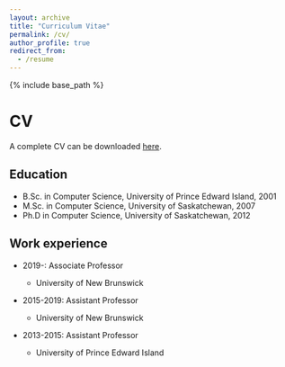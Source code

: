 ```yaml
---
layout: archive
title: "Curriculum Vitae"
permalink: /cv/
author_profile: true
redirect_from:
  - /resume
---
```


{% include base_path %}

# CV
A complete CV can be downloaded [here](/files/ScottBatemanCV.pdf).

## Education
* B.Sc. in Computer Science, University of Prince Edward Island, 2001
* M.Sc. in Computer Science, University of Saskatchewan, 2007
* Ph.D in Computer Science, University of Saskatchewan, 2012

## Work experience
* 2019-: Associate Professor
  * University of New Brunswick

* 2015-2019: Assistant Professor
  * University of New Brunswick

* 2013-2015: Assistant Professor
  * University of Prince Edward Island

